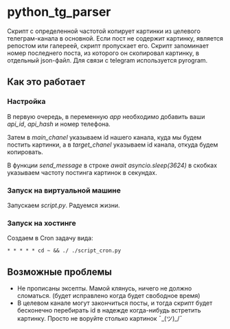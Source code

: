 # python_tg_parser

Скрипт с определенной частотой копирует картинки из целевого телеграм-канала в основной. Если пост не содержит картинку, является репостом или галереей, скрипт пропускает его. Скрипт запоминает номер последнего поста, из которого он скопировал картинку, в отдельный json-файл. Для связи с telegram используется pyrogram.

## Как это работает
### Настройка
В первую очередь, в переменную *app* необходимо добавить ваши *api_id*, *api_hash* и номер телефона. 

Затем в *main_chanel* указываем id нашего канала, куда мы будем постить картинки, а в *target_chanel* указываем id канала, откуда будем копировать. 

В функции *send_message* в строке *await asyncio.sleep(3624)* в скобках указываем частоту постинга картинок в секундах.

### Запуск на виртуальной машине
Запускаем *script.py*. Радуемся жизни.

### Запуск на хостинге
Создаем в Cron задачу вида:
```
* * * * * cd ~ && ./ ./script_cron.py
```

## Возможные проблемы
- Не прописаны эксепты. Мамой клянусь, ничего не должно сломаться. (будет исправлено когда будет свободное время)
- В целевом канале могут закончиться посты, и тогда скрипт будет бесконечно перебирать id в надежде когда-нибудь встретить картинку. Просто не воруйте столько картинок ¯\_(ツ)_/¯
